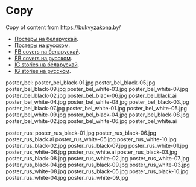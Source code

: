 # Copy 
Copy of content from https://bukvyzakona.by/



* [Постеры на беларускай](/poster_bel.zip).   
* [Постеры на русском](/poster_rus.zip).   
* [FB covers на беларускай](/fb_bel.zip).   
* [FB covers на русском](/fb_rus.zip).   
* [IG stories на беларускай](/inst_bel.zip).   
* [IG stories на русском](/inst_rus.zip).  

poster_bel:
poster_bel_black-01.jpg	poster_bel_black-05.jpg	poster_bel_black-09.jpg	poster_bel_white-03.jpg	poster_bel_white-07.jpg
poster_bel_black-02.jpg	poster_bel_black-06.jpg	poster_bel_black.ai	poster_bel_white-04.jpg	poster_bel_white-08.jpg
poster_bel_black-03.jpg	poster_bel_black-07.jpg	poster_bel_white-01.jpg	poster_bel_white-05.jpg	poster_bel_white-09.jpg
poster_bel_black-04.jpg	poster_bel_black-08.jpg	poster_bel_white-02.jpg	poster_bel_white-06.jpg	poster_bel_white.ai

poster_rus:
poster_rus_black-01.jpg	poster_rus_black-06.jpg	poster_rus_black.ai	poster_rus_white-05.jpg	poster_rus_white-10.jpg
poster_rus_black-02.jpg	poster_rus_black-07.jpg	poster_rus_white-01.jpg	poster_rus_white-06.jpg	poster_rus_white.ai
poster_rus_black-03.jpg	poster_rus_black-08.jpg	poster_rus_white-02.jpg	poster_rus_white-07.jpg
poster_rus_black-04.jpg	poster_rus_black-09.jpg	poster_rus_white-03.jpg	poster_rus_white-08.jpg
poster_rus_black-05.jpg	poster_rus_black-10.jpg	poster_rus_white-04.jpg	poster_rus_white-09.jpg
